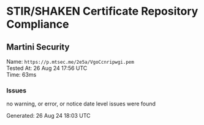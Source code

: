 # STIR/SHAKEN Certificate Repository Compliance

## Martini Security

Name: `https://p.mtsec.me/2e5a/VgoCcnripwgi.pem`\
Tested At: 26 Aug 24 17:56 UTC\
Time: 63ms

### Issues

no warning, or error, or notice date level issues were found

Generated: 26 Aug 24 18:03 UTC